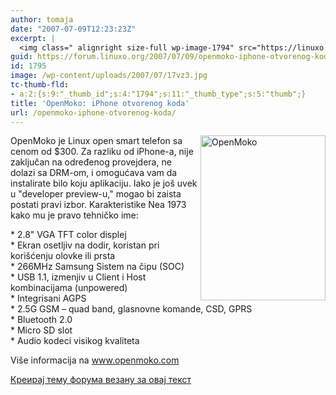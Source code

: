 ```yaml
---
author: tomaja
date: "2007-07-09T12:23:23Z"
excerpt: |
  <img class=" alignright size-full wp-image-1794" src="https://linuxo.org/wp-content/uploads/2007/07/17vz3.jpg" alt="OpenMoko" title="OpenMoko" width="200" height="264" align="right" />OpenMoko je Linux open smart telefon sa cenom od $300. Za razliku od iPhone-a, nije zaključan na određenog provejdera, ne dolazi sa DRM-om, i omogućava vam da instalirate bilo koju aplikaciju. Iako je jo&scaron; uvek u &quot;developer preview-u,&quot; mogao bi zaista postati pravi izbor. Karakteristike <span class="rss:item"><a name="036036" title="036036"></a>Nea 1973 kako mu je pravo tehničko ime: <p> <a name="036036" title="036036"></a>    * 2.8&quot; VGA TFT color displej<br />     * Ekran osetljiv na dodir, koristan pri kori&scaron;ćenju olovke ili prsta<br />     * 266MHz Samsung Sistem na čipu (SOC)<br />     * USB 1.1, izmenjiv u Client i Host kombinacijama (unpowered)<br />     * Integrisani AGPS<br />     * 2.5G GSM &ndash; quad band, glasnovne komande, CSD, GPRS<br />     * Bluetooth 2.0<br />     * Micro SD slot<br />     * Audio kodeci visikog kvaliteta   </p>Vi&scaron;e informacija na <a href="http://www.openmoko.com/index.html" target="_blank" title="OpenMoko ">www.openmoko.com</a> </span>
guid: https://forum.linuxo.org/2007/07/09/openmoko-iphone-otvorenog-koda/
id: 1795
image: /wp-content/uploads/2007/07/17vz3.jpg
tc-thumb-fld:
- a:2:{s:9:"_thumb_id";s:4:"1794";s:11:"_thumb_type";s:5:"thumb";}
title: 'OpenMoko: iPhone otvorenog koda'
url: /openmoko-iphone-otvorenog-koda/
---
```

<img class=" alignright size-full wp-image-1794" src="https://linuxo.org/wp-content/uploads/2007/07/17vz3.jpg" alt="OpenMoko" title="OpenMoko" width="200" height="264" align="right" />OpenMoko je Linux open smart telefon sa cenom od $300. Za razliku od iPhone-a, nije zaključan na određenog provejdera, ne dolazi sa DRM-om, i omogućava vam da instalirate bilo koju aplikaciju. Iako je jo&scaron; uvek u "developer preview-u," mogao bi zaista postati pravi izbor. Karakteristike <span class="rss:item"><a name="036036" title="036036"></a>Nea 1973 kako mu je pravo tehničko ime: </p> 

<p>
  <a name="036036" title="036036"></a> * 2.8" VGA TFT color displej<br /> * Ekran osetljiv na dodir, koristan pri kori&scaron;ćenju olovke ili prsta<br /> * 266MHz Samsung Sistem na čipu (SOC)<br /> * USB 1.1, izmenjiv u Client i Host kombinacijama (unpowered)<br /> * Integrisani AGPS<br /> * 2.5G GSM &ndash; quad band, glasnovne komande, CSD, GPRS<br /> * Bluetooth 2.0<br /> * Micro SD slot<br /> * Audio kodeci visikog kvaliteta
</p>

<p>
  Vi&scaron;e informacija na <a href="http://www.openmoko.com/index.html" target="_blank" title="OpenMoko ">www.openmoko.com</a> </span><br /> <!--break-->
</p>

<p>
  <a href="https://linuxo.org/nova-tema-na-forumu/?se_pid=1795">Креирај тему форума везану за овај текст</a>
</p>